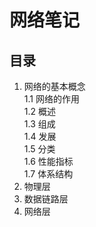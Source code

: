 # 网络笔记

## 目录

1. 网络的基本概念  
  1.1 网络的作用  
  1.2 概述  
  1.3 组成  
  1.4 发展  
  1.5 分类  
  1.6 性能指标  
  1.7 体系结构
2. 物理层
3. 数据链路层
4. 网络层
